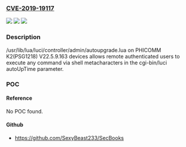### [CVE-2019-19117](https://cve.mitre.org/cgi-bin/cvename.cgi?name=CVE-2019-19117)
![](https://img.shields.io/static/v1?label=Product&message=n%2Fa&color=blue)
![](https://img.shields.io/static/v1?label=Version&message=n%2Fa&color=blue)
![](https://img.shields.io/static/v1?label=Vulnerability&message=n%2Fa&color=brighgreen)

### Description

/usr/lib/lua/luci/controller/admin/autoupgrade.lua on PHICOMM K2(PSG1218) V22.5.9.163 devices allows remote authenticated users to execute any command via shell metacharacters in the cgi-bin/luci autoUpTime parameter.

### POC

#### Reference
No POC found.

#### Github
- https://github.com/SexyBeast233/SecBooks

